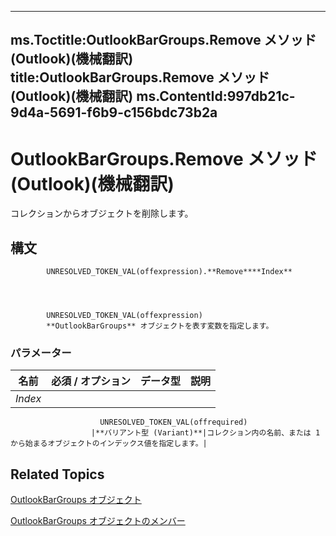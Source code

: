 

---
ms.Toctitle:OutlookBarGroups.Remove メソッド (Outlook)(機械翻訳)
title:OutlookBarGroups.Remove メソッド (Outlook)(機械翻訳)
ms.ContentId:997db21c-9d4a-5691-f6b9-c156bdc73b2a
---
# OutlookBarGroups.Remove メソッド (Outlook)(機械翻訳)




コレクションからオブジェクトを削除します。

## 構文

            UNRESOLVED_TOKEN_VAL(offexpression).**Remove****Index**




            UNRESOLVED_TOKEN_VAL(offexpression)
            **OutlookBarGroups** オブジェクトを表す変数を指定します。

### パラメーター

|**名前**|**必須 / オプション**|**データ型**|**説明**|
|---|---|---|---|
|*Index*|
                        UNRESOLVED_TOKEN_VAL(offrequired)
                      |**バリアント型 (Variant)**|コレクション内の名前、または 1 から始まるオブジェクトのインデックス値を指定します。|





## Related Topics

[OutlookBarGroups オブジェクト](bb5fef46-b15a-51c3-0adf-f94e9da6c921.md)

[OutlookBarGroups オブジェクトのメンバー](03d3982b-1cc8-f6ad-7964-e34a5a4505d7.md)





